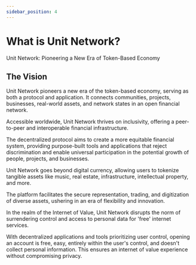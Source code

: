 ```yaml
---
sidebar_position: 4
---
```


# What is Unit Network?

Unit Network: Pioneering a New Era of Token-Based Economy

## The Vision

Unit Network pioneers a new era of the token-based economy, serving as both a protocol and application. It connects communities, projects, businesses, real-world assets, and network states in an open financial network.

Accessible worldwide, Unit Network thrives on inclusivity, offering a peer-to-peer and interoperable financial infrastructure.

The decentralized protocol aims to create a more equitable financial system, providing purpose-built tools and applications that reject discrimination and enable universal participation in the potential growth of people, projects, and businesses.

Unit Network goes beyond digital currency, allowing users to tokenize tangible assets like music, real estate, infrastructure, intellectual property, and more.

The platform facilitates the secure representation, trading, and digitization of diverse assets, ushering in an era of flexibility and innovation.

In the realm of the Internet of Value, Unit Network disrupts the norm of surrendering control and access to personal data for 'free' internet services.

With decentralized applications and tools prioritizing user control, opening an account is free, easy, entirely within the user's control, and doesn't collect personal information. This ensures an internet of value experience without compromising privacy.
